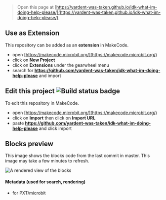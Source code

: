 
> Open this page at [https://yardent-was-taken.github.io/idk-what-im-doing-help-please/](https://yardent-was-taken.github.io/idk-what-im-doing-help-please/)

## Use as Extension

This repository can be added as an **extension** in MakeCode.

* open [https://makecode.microbit.org/](https://makecode.microbit.org/)
* click on **New Project**
* click on **Extensions** under the gearwheel menu
* search for **https://github.com/yardent-was-taken/idk-what-im-doing-help-please** and import

## Edit this project ![Build status badge](https://github.com/yardent-was-taken/idk-what-im-doing-help-please/workflows/MakeCode/badge.svg)

To edit this repository in MakeCode.

* open [https://makecode.microbit.org/](https://makecode.microbit.org/)
* click on **Import** then click on **Import URL**
* paste **https://github.com/yardent-was-taken/idk-what-im-doing-help-please** and click import

## Blocks preview

This image shows the blocks code from the last commit in master.
This image may take a few minutes to refresh.

![A rendered view of the blocks](https://github.com/yardent-was-taken/idk-what-im-doing-help-please/raw/master/.github/makecode/blocks.png)

#### Metadata (used for search, rendering)

* for PXT/microbit
<script src="https://makecode.com/gh-pages-embed.js"></script><script>makeCodeRender("{{ site.makecode.home_url }}", "{{ site.github.owner_name }}/{{ site.github.repository_name }}");</script>
